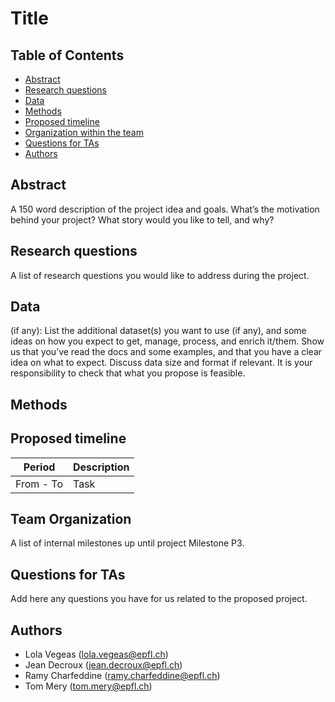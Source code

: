# Title

## Table of Contents
- [Abstract](#abstract)
- [Research questions](#research-questions)
- [Data](#data)
- [Methods](#methods)
- [Proposed timeline](#proposed-timeline)
- [Organization within the team](#organization-within-the-team)
- [Questions for TAs](#questions-for-tas)
- [Authors](#authors)

## Abstract
A 150 word description of the project idea and goals. What’s the motivation behind your project? What story would you like to tell, and why?

## Research questions
A list of research questions you would like to address during the project.

## Data
(if any): List the additional dataset(s) you want to use (if any), and some ideas on how you expect to get, manage, process, and enrich it/them. Show us that you’ve read the docs and some examples, and that you have a clear idea on what to expect. Discuss data size and format if relevant. It is your responsibility to check that what you propose is feasible.

## Methods

## Proposed timeline

| Period                 | Description               |
| ---------------------- | ------------------------- |
| From - To      | Task |


## Team Organization
A list of internal milestones up until project Milestone P3.

## Questions for TAs
Add here any questions you have for us related to the proposed project.

## Authors
- Lola Vegeas (lola.vegeas@epfl.ch)
- Jean Decroux (jean.decroux@epfl.ch)
- Ramy Charfeddine (ramy.charfeddine@epfl.ch)
- Tom Mery (tom.mery@epfl.ch)